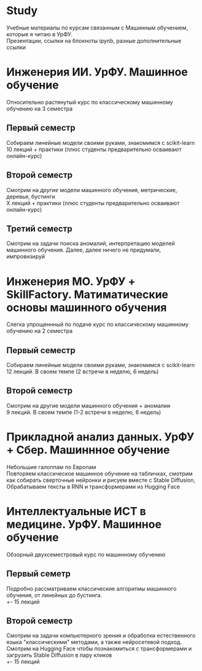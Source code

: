 # Study
Учебные материалы по курсам связанным с Машинным обучением, которые я читаю в УрФУ. </br>
Презентации, ссылки на блокноты ipynb, разные дополнительные ссылки

# Инженерия ИИ. УрФУ. Машинное обучение

Относительно растянутый курс по классическому машинному обучению на 3 семестра

## Первый семестр
Собираем линейные модели своими руками, знакомимся с scikit-learn </br>
10 лекций + практики (плюс студенты предварительно осваивают онлайн-курс)

## Второй семестр
Смотрим на *другие* модели машинного обучения, метрические, деревья, бустинги </br>
Х лекций + практики (плюс студенты предварительно осваивают онлайн-курс)

## Третий семестр
Смотрим на задачи поиска аномалий, интерпретацию моделей машинного обучения. Далее, далее ничего не придумали, импровизируй

# Инженерия МО. УрФУ + SkillFactory. Матиматические основы машинного обучения

Слегка упрощеннный по подаче курс по классическому машинному обучению на 2 семестра

## Первый семестр
Собираем линейные модели своими руками, знакомимся с scikit-learn </br>
12 лекций. В своем темпе (2 встречи в неделю, 6 недель)

## Второй семестр
Смотрим на другие модели машинного обучения + аномалии </br>
9 лекций. В своем темпе (1-2 встречи в неделю, 6 недель)

# Прикладной анализ данных. УрФУ + Сбер. Машиннное обучение
Небольшие галоппам по Европам </br>
Повторяем классическое машинное обучение на табличках, смотрим как собирать сверточные нейронки и рисуем вместе с Stable Diffusion, Обрабатываем тексты в RNN и трансформерами из Hugging Face


# Интеллектуальные ИСТ в медицине. УрФУ. Машинное обучение
Обзорный двухсеместровый курс по машинному обучению

## Первый семетр
Подробно рассматриваем классические алгоритмы машинного обучения, от линейных до бустинга. </br>
+- 15 лекций

## Второй семестр
Смотрим на задачи компьютерного зрения и обработки естественного языка "классическими" методами, а также нейросетевой подход. Смотрим на Hugging Face чтобы познакомиться с трансформерами и загрузить Stable Diffusion в пару кликов </br>
+- 15 лекций

